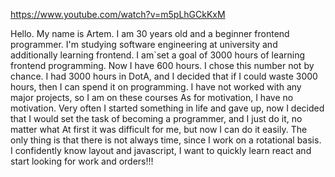 https://www.youtube.com/watch?v=m5pLhGCkKxM

Hello. My name is Artem.
 I am 30 years old and a beginner frontend programmer.
 I'm studying software engineering at university and additionally learning frontend.
I am`set a goal of 3000 hours of learning frontend programming.
 Now I have 600 hours. 
I chose this number not by chance. 
I had 3000 hours in DotA, and I decided that if I could waste 3000 hours, then I can spend it on programming.
I have not worked with any major projects, so I am on these courses
As for motivation, I have no motivation. 
Very often I started something in life and gave up, 
now I decided that I would set the task of becoming a programmer, 
and I just do it, no matter what
At first it was difficult for me, 
but now I can do it easily. 
The only thing is that there is not always time, 
since I work on a rotational basis. 
I confidently know layout and javascript, 
I want to quickly learn react and start looking for work and orders!!!